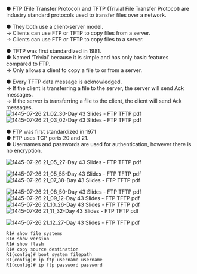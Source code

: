 ● FTP (File Transfer Protocol) and TFTP (Trivial File Transfer Protocol) are industry standard
protocols used to transfer files over a network.

● They both use a client-server model.  
  → Clients can use FTP or TFTP to copy files from a server.  
  → Clients can use FTP or TFTP to copy files to a server.
  
● TFTP was first standardized in 1981.  
● Named ‘Trivial’ because it is simple and has only basic features compared to FTP.  
  → Only allows a client to copy a file to or from a server.
  
● Every TFTP data message is acknowledged.  
→ If the client is transferring a file to the server, the server will send Ack messages.  
→ If the server is transferring a file to the client, the client will send Ack messages.  
![1445-07-26 21_02_30-Day 43 Slides - FTP   TFTP pdf](https://github.com/0xVoLk/CCNA-Note/assets/100092212/77d76a4e-2d43-464d-906b-43b32f46945b)  
![1445-07-26 21_03_02-Day 43 Slides - FTP   TFTP pdf](https://github.com/0xVoLk/CCNA-Note/assets/100092212/0508d2e6-0371-4976-8dc6-aee1045b4ac8)


● FTP was first standardized in 1971  
● FTP uses TCP ports 20 and 21.  
● Usernames and passwords are used for authentication, however there is no encryption.

![1445-07-26 21_05_27-Day 43 Slides - FTP   TFTP pdf](https://github.com/0xVoLk/CCNA-Note/assets/100092212/1bfa5d82-753b-41c5-9fea-19d103969a60)

![1445-07-26 21_05_55-Day 43 Slides - FTP   TFTP pdf](https://github.com/0xVoLk/CCNA-Note/assets/100092212/846ecb22-94e9-4719-9486-a6b9d8c8edb1)  
![1445-07-26 21_07_38-Day 43 Slides - FTP   TFTP pdf](https://github.com/0xVoLk/CCNA-Note/assets/100092212/c816b584-4ca1-446e-9e3e-185e13b84e65)

![1445-07-26 21_08_50-Day 43 Slides - FTP   TFTP pdf](https://github.com/0xVoLk/CCNA-Note/assets/100092212/700a1972-a89e-44ad-bc6b-30c31c13fda1)  
![1445-07-26 21_09_12-Day 43 Slides - FTP   TFTP pdf](https://github.com/0xVoLk/CCNA-Note/assets/100092212/6bf7bcc0-b61a-4a19-a8ce-bcd45f82a196)  
![1445-07-26 21_10_26-Day 43 Slides - FTP   TFTP pdf](https://github.com/0xVoLk/CCNA-Note/assets/100092212/7c91acc6-372a-47c6-8c8c-b788adf11704)  
![1445-07-26 21_11_32-Day 43 Slides - FTP   TFTP pdf](https://github.com/0xVoLk/CCNA-Note/assets/100092212/b44594e1-88e3-492b-a7c8-4be0c763be37)

![1445-07-26 21_12_27-Day 43 Slides - FTP   TFTP pdf](https://github.com/0xVoLk/CCNA-Note/assets/100092212/4ddcbca5-0065-4899-a9f0-aab4ad427b85)

```
R1# show file systems
R1# show version
R1# show flash
R1# copy source destination
R1(config)# boot system filepath
R1(config)# ip ftp username username
R1(config)# ip ftp password password
```



